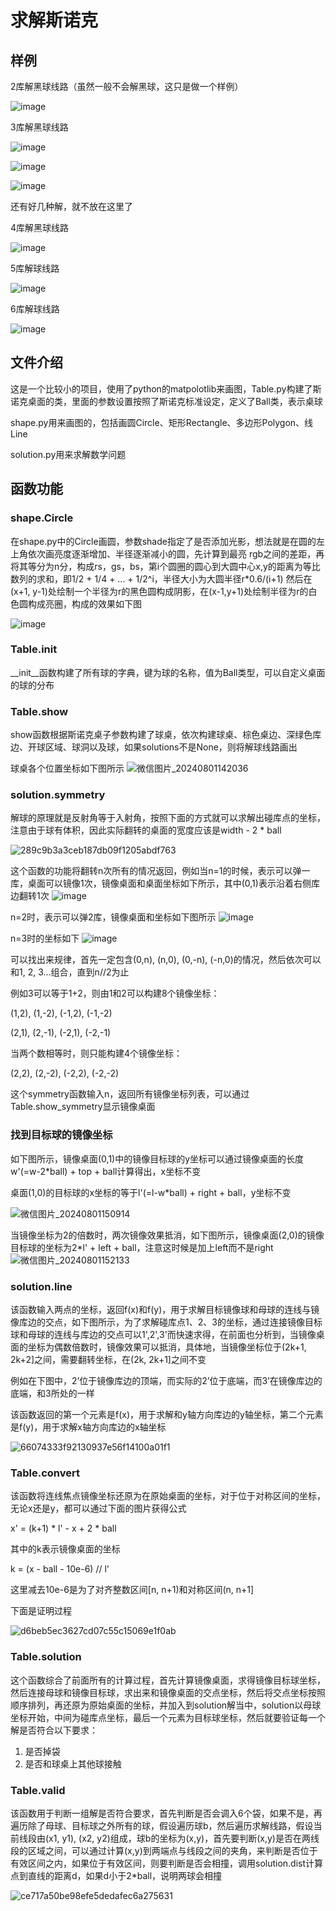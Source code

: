 # 求解斯诺克
## 样例
2库解黑球线路（虽然一般不会解黑球，这只是做一个样例）

![image](https://github.com/user-attachments/assets/02c11bee-c729-4f35-a2f3-4127f0abd193)

3库解黑球线路

![image](https://github.com/user-attachments/assets/112f6c38-de18-44e0-b8fe-a7bcb4eabd94)

![image](https://github.com/user-attachments/assets/72a32337-c235-4767-b689-8decef58e37d)

![image](https://github.com/user-attachments/assets/562c66ce-df2b-4206-9be4-5e59a485f20a)

还有好几种解，就不放在这里了

4库解黑球线路

![image](https://github.com/user-attachments/assets/87b4ce65-721d-49c8-892a-62787e488c8a)


5库解球线路

![image](https://github.com/user-attachments/assets/a937a872-ceed-48c7-84e1-216c1e7581b1)

6库解球线路

![image](https://github.com/user-attachments/assets/b9213018-c67c-44f7-8edb-7355b1e560a8)

## 文件介绍
这是一个比较小的项目，使用了python的matpolotlib来画图，Table.py构建了斯诺克桌面的类，里面的参数设置按照了斯诺克标准设定，定义了Ball类，表示桌球

shape.py用来画图的，包括画圆Circle、矩形Rectangle、多边形Polygon、线Line

solution.py用来求解数学问题

## 函数功能
### shape.Circle
在shape.py中的Circle画圆，参数shade指定了是否添加光影，想法就是在圆的左上角依次画亮度逐渐增加、半径逐渐减小的圆，先计算到最亮
rgb之间的差距，再将其等分为n分，构成rs，gs，bs，第i个圆圈的圆心到大圆中心x,y的距离为等比数列的求和，即1/2 + 1/4 + ... + 1/2^i，半径大小为大圆半径r*0.6/(i+1)
然后在(x+1, y-1)处绘制一个半径为r的黑色圆构成阴影，在(x-1,y+1)处绘制半径为r的白色圆构成亮圈，构成的效果如下图

![image](https://github.com/user-attachments/assets/2dfd4c8c-8afe-4b37-9fb6-338b15b78481)

### Table.__init__
__init__函数构建了所有球的字典，键为球的名称，值为Ball类型，可以自定义桌面的球的分布

### Table.show
show函数根据斯诺克桌子参数构建了球桌，依次构建球桌、棕色桌边、深绿色库边、开球区域、球洞以及球，如果solutions不是None，则将解球线路画出

球桌各个位置坐标如下图所示
![微信图片_20240801142036](https://github.com/user-attachments/assets/f77c2095-1296-4afc-b420-4506322f0bd5)

### solution.symmetry
解球的原理就是反射角等于入射角，按照下面的方式就可以求解出碰库点的坐标，注意由于球有体积，因此实际翻转的桌面的宽度应该是width - 2 * ball

![289c9b3a3ceb187db09f1205abdf763](https://github.com/user-attachments/assets/8512f1d1-928e-4d12-988c-e76e5bed1241)

这个函数的功能将翻转n次所有的情况返回，例如当n=1的时候，表示可以弹一库，桌面可以镜像1次，镜像桌面和桌面坐标如下所示，其中(0,1)表示沿着右侧库边翻转1次
![image](https://github.com/user-attachments/assets/3ed3e822-cdde-4cec-850e-3b9a679a7409)


n=2时，表示可以弹2库，镜像桌面和坐标如下图所示
![image](https://github.com/user-attachments/assets/90f6f7ae-5d76-4096-9838-380facb5081b)

n=3时的坐标如下
![image](https://github.com/user-attachments/assets/873d114e-28e0-4ba8-aaf1-ed29a873e179)

可以找出来规律，首先一定包含(0,n), (n,0), (0,-n), (-n,0)的情况，然后依次可以和1, 2, 3...组合，直到n//2为止

例如3可以等于1+2，则由1和2可以构建8个镜像坐标：

(1,2), (1,-2), (-1,2), (-1,-2)

(2,1), (2,-1), (-2,1), (-2,-1)

当两个数相等时，则只能构建4个镜像坐标：

(2,2), (2,-2), (-2,2), (-2,-2)

这个symmetry函数输入n，返回所有镜像坐标列表，可以通过Table.show_symmetry显示镜像桌面

### 找到目标球的镜像坐标
如下图所示，镜像桌面(0,1)中的镜像目标球的y坐标可以通过镜像桌面的长度w'(=w-2*ball) + top + ball计算得出，x坐标不变

桌面(1,0)的目标球的x坐标的等于l'(=l-w*ball) + right + ball，y坐标不变

![微信图片_20240801150914](https://github.com/user-attachments/assets/8a5cdce2-0d1b-4edc-84f5-3e4add87e8bf)

当镜像坐标为2的倍数时，两次镜像效果抵消，如下图所示，镜像桌面(2,0)的镜像目标球的坐标为2*l' + left + ball，注意这时候是加上left而不是right
![微信图片_20240801152133](https://github.com/user-attachments/assets/8b9e085a-c8c2-4da9-b090-21825b91898b)

### solution.line
该函数输入两点的坐标，返回f(x)和f(y)，用于求解目标镜像球和母球的连线与镜像库边的交点，如下图所示，为了求解碰库点1、2、3的坐标，通过连接镜像目标球和母球的连线与库边的交点可以1',2',3'而快速求得，在前面也分析到，当镜像桌面的坐标为偶数倍数时，镜像效果可以抵消，具体地，当镜像坐标位于(2k+1, 2k+2]之间，需要翻转坐标，在(2k, 2k+1]之间不变

例如在下图中，2’位于镜像库边的顶端，而实际的2’位于底端，而3’在镜像库边的底端，和3所处的一样

该函数返回的第一个元素是f(x)，用于求解和y轴方向库边的y轴坐标，第二个元素是f(y)，用于求解x轴方向库边的x轴坐标

![66074333f92130937e56f14100a01f1](https://github.com/user-attachments/assets/d59ed1b0-8a82-48ab-8492-3fb1312d6600)

### Table.convert
该函数将连线焦点镜像坐标还原为在原始桌面的坐标，对于位于对称区间的坐标，无论x还是y，都可以通过下面的图片获得公式

x' = (k+1) * l' - x + 2 * ball

其中的k表示镜像桌面的坐标

k = (x - ball - 10e-6) // l'

这里减去10e-6是为了对齐整数区间[n, n+1)和对称区间(n, n+1]

下面是证明过程

![d6beb5ec3627cd07c55c15069e1f0ab](https://github.com/user-attachments/assets/e1984219-775e-4cf7-83f4-2f29ca16e6a8)

### Table.solution
这个函数综合了前面所有的计算过程，首先计算镜像桌面，求得镜像目标球坐标，然后连接母球和镜像目标球，求出来和镜像桌面的交点坐标，然后将交点坐标按照顺序排列，再还原为原始桌面的坐标，并加入到solution解当中，solution以母球坐标开始，中间为碰库点坐标，最后一个元素为目标球坐标，然后就要验证每一个解是否符合以下要求：
1. 是否掉袋
2. 是否和球桌上其他球接触

### Table.valid
该函数用于判断一组解是否符合要求，首先判断是否会调入6个袋，如果不是，再遍历除了母球、目标球之外所有的球，假设遍历球b，然后遍历求解线路，假设当前线段由(x1, y1), (x2, y2)组成，球b的坐标为(x,y)，首先要判断(x,y)是否在两线段的区域之间，可以通过计算(x,y)到两端点与线段之间的夹角，来判断是否位于有效区间之内，如果位于有效区间，则要判断是否会相撞，调用solution.dist计算点到直线的距离d，如果d小于2*ball，说明两球会相撞

![ce717a50be98efe5dedafec6a275631](https://github.com/user-attachments/assets/f526bfd7-a8a6-4c84-b0f9-4eacf223ece1)
